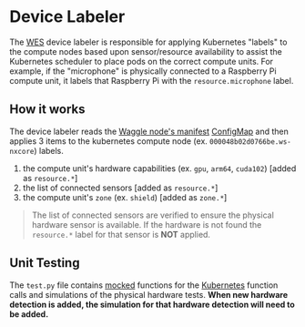 # Device Labeler

The [WES](https://github.com/waggle-sensor/waggle-edge-stack) device labeler is responsible for applying Kubernetes "labels" to the compute nodes based upon sensor/resource availability to assist the Kubernetes scheduler to place pods on the correct compute units. For example, if the "microphone" is physically connected to a Raspberry Pi compute unit, it labels that Raspberry Pi with the `resource.microphone` label.

## How it works

The device labeler reads the [Waggle node's manifest](https://auth.sagecontinuum.org/manifests/) [ConfigMap](https://auth.sagecontinuum.org/manifests/) and then applies 3 items to the kubernetes compute node (ex. `000048b02d0766be.ws-nxcore`) labels.

1. the compute unit's hardware capabilities (ex. `gpu`, `arm64`, `cuda102`) [added as `resource.*`]
2. the list of connected sensors [added as `resource.*`]
3. the compute unit's `zone` (ex. `shield`) [added as `zone.*`]

> The list of connected sensors are verified to ensure the physical hardware sensor is available. If the hardware is not found the `resource.*` label for that sensor is **NOT** applied.

## Unit Testing

The `test.py` file contains [mocked](https://docs.python.org/3.8/library/unittest.mock.html) functions for the [Kubernetes](https://pypi.org/project/kubernetes/) function calls and simulations of the physical hardware tests. **When new hardware detection is added, the simulation for that hardware detection will need to be added.**